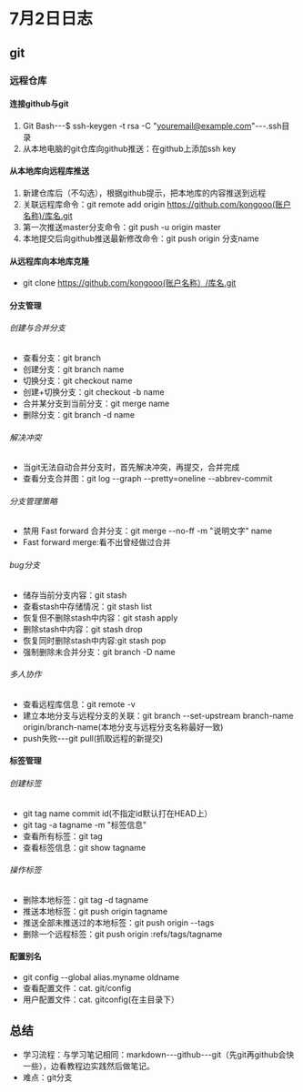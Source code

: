 # 7月2日日志  
##  
## git   

### 远程仓库  

#### 连接github与git  

1. Git Bash---$ ssh-keygen -t rsa -C "youremail@example.com"---.ssh目录
2. 从本地电脑的git仓库向github推送：在github上添加ssh key  

#### 从本地库向远程库推送    

1. 新建仓库后（不勾选），根据github提示，把本地库的内容推送到远程
2. 关联远程库命令：git remote add origin https://github.com/kongooo(账户名称)/库名.git
3. 第一次推送master分支命令：git push -u origin master
4. 本地提交后向github推送最新修改命令：git push origin 分支name   
 
#### 从远程库向本地库克隆  

* git clone https://github.com/kongooo(账户名称）/库名.git   
 
#### 分支管理  
 
###### 创建与合并分支  

* 查看分支：git branch
* 创建分支：git branch name
* 切换分支：git checkout name
* 创建+切换分支：git checkout -b name
* 合并某分支到当前分支：git merge name
* 删除分支：git branch -d name   

###### 解决冲突   

* 当git无法自动合并分支时，首先解决冲突，再提交，合并完成
* 查看分支合并图：git log --graph --pretty=oneline --abbrev-commit  
  
###### 分支管理策略   

* 禁用 Fast forward 合并分支：git merge --no-ff -m "说明文字" name
* Fast forward merge:看不出曾经做过合并   


###### bug分支  

* 储存当前分支内容：git stash
* 查看stash中存储情况：git stash list
* 恢复但不删除stash中内容：git stash apply
* 删除stash中内容：git stash drop
* 恢复同时删除stash中内容:git stash pop
* 强制删除未合并分支：git branch -D name 
 
###### 多人协作   

* 查看远程库信息：git remote -v
* 建立本地分支与远程分支的关联：git branch --set-upstream branch-name origin/branch-name(本地分支与远程分支名称最好一致)
* push失败---git pull(抓取远程的新提交)  

#### 标签管理   

###### 创建标签   

* git tag name commit id(不指定id默认打在HEAD上）
* git tag -a tagname -m "标签信息"
* 查看所有标签：git tag
* 查看标签信息：git show tagname   

###### 操作标签   

* 删除本地标签：git tag -d tagname
* 推送本地标签：git push origin tagname
* 推送全部未推送过的本地标签：git push origin --tags
* 删除一个远程标签：git push origin :refs/tags/tagname  

#### 配置别名   

* git config --global alias.myname oldname
* 查看配置文件：cat. git/config
* 用户配置文件：cat. gitconfig(在主目录下）
  
##   
## 总结   

* 学习流程：与学习笔记相同：markdown---github---git（先git再github会快一些），边看教程边实践然后做笔记。
* 难点：git分支  
